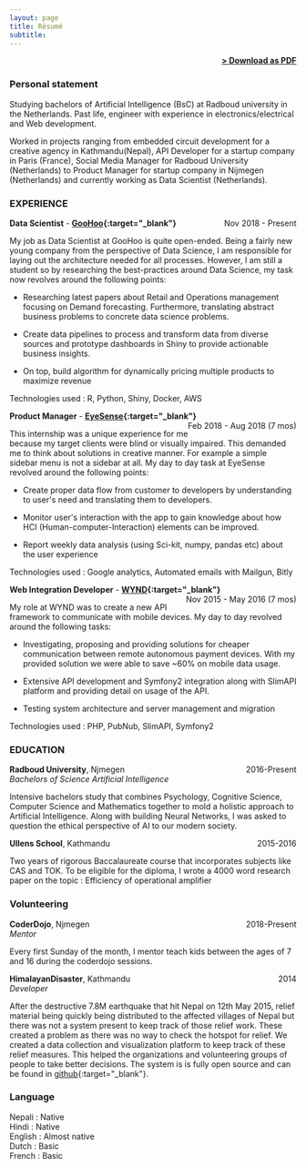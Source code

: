```yaml
---
layout: page
title: Résumé
subtitle:
---
```


<span style="float: right; "><a href="{{ '/assets/SamarpanRai_CV.pdf' | prepend: site.baseurl }}"><strong>> Download as PDF</strong></a> </span>
<br>

### Personal statement
Studying bachelors of Artificial Intelligence (BsC) at Radboud university in the Netherlands.  Past life, engineer with experience in electronics/electrical  and Web development.

Worked in projects ranging from embedded circuit development for a creative agency in Kathmandu(Nepal), API Developer for a startup company in Paris (France), Social Media Manager for Radboud University (Netherlands) to Product Manager for startup company in Nijmegen (Netherlands) and currently working as Data Scientist (Netherlands).


### EXPERIENCE


**Data Scientist** - **[GooHoo](https://www.goohoo.nl/){:target="_blank"}** <span style="float: right; ">Nov 2018 - Present</span>

My job as Data Scientist at GooHoo is quite open-ended. Being a fairly new young company from the perspective of Data Science, I am responsible for laying out the architecture needed for all processes. However, I am still a student so by researching the best-practices around Data Science, my task now revolves around the following points:

* Researching latest papers about Retail and Operations management focusing on Demand forecasting. Furthermore, translating abstract business problems to concrete data science problems.

* Create data pipelines to process and transform data from diverse sources and prototype dashboards in Shiny to provide actionable business insights.

* On top, build algorithm for dynamically pricing multiple products to maximize revenue

Technologies used : R, Python, Shiny, Docker, AWS

**Product Manager** - **[EyeSense](https://www.eye-sense.com/){:target="_blank"}** <span style="float: right; ">Feb 2018 - Aug 2018 (7 mos)</span>

This internship was a unique experience for me because my target clients were blind or visually impaired. This demanded me to think about solutions in creative manner. For example a simple sidebar menu is not a sidebar at all. My day to day task at EyeSense revolved around the following points:

* Create proper data flow from customer to developers by understanding to user's need and translating them to developers.

*  Monitor user's interaction with the app to gain knowledge about how HCI (Human-computer-Interaction) elements can be improved.

* Report weekly data analysis  (using Sci-kit, numpy, pandas etc) about the user experience


Technologies used : Google analytics, Automated emails with Mailgun, Bitly



**Web Integration Developer** - **[WYND](https://www.wynd.eu/){:target="_blank"}** <span style="float: right; ">Nov 2015 - May 2016 (7 mos)</span>

My role at WYND was to create a new API framework to communicate with mobile devices. My day to day revolved around the following tasks:

* Investigating, proposing and providing solutions for cheaper communication between remote autonomous payment devices. With my provided solution we were able to save ~60% on mobile data usage.

* Extensive API development and Symfony2 integration along with SlimAPI platform and providing detail on usage of the API.

* Testing system architecture and server management and migration

Technologies used : PHP, PubNub, SlimAPI, Symfony2

### EDUCATION

**Radboud University**, Njmegen <span style="float: right; ">2016-Present</span> <br />
*Bachelors of Science Artificial Intelligence*

Intensive bachelors study that combines Psychology, Cognitive Science, Computer Science and Mathematics together to mold a holistic approach to Artificial Intelligence. Along with building Neural Networks, I was asked to question the ethical perspective of AI to our modern society.


**Ullens School**, Kathmandu  <span style="float: right; ">2015-2016</span>

Two years of rigorous Baccalaureate course that incorporates subjects like CAS and TOK.  To be eligible for the diploma, I wrote  a 4000 word research paper on the topic : Efficiency of operational amplifier


### Volunteering

**CoderDojo**, Njmegen <span style="float: right; ">2018-Present</span> <br />
*Mentor*

Every first Sunday of the month, I mentor teach kids between the ages of 7 and 16 during the coderdojo sessions.


**HimalayanDisaster**, Kathmandu  <span style="float: right; ">2014</span>  <br />
*Developer*

After the destructive 7.8M earthquake that hit Nepal on 12th May 2015, relief material being quickly being distributed to the affected villages of Nepal but there was not a system present to keep track of those relief work. These created a problem as there was no way to check the hotspot for relief.
We created a data collection and visualization platform to keep track of these relief measures. This helped the organizations and volunteering groups of people to take better decisions.
 The system is is fully open source and can be found in [github](https://github.com/mshrestha/himalayandisaster){:target="_blank"}.

### Language
Nepali : Native <br />
Hindi : Native <br />
English : Almost native <br />
Dutch : Basic <br />
French : Basic <br />
